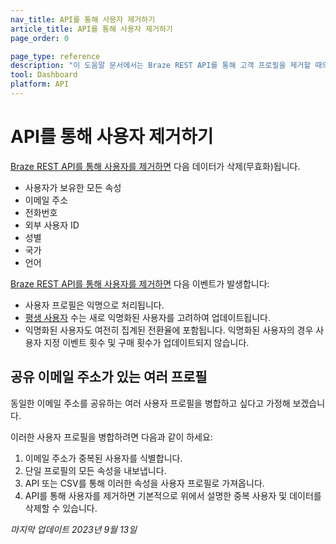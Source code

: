 ```yaml
---
nav_title: API를 통해 사용자 제거하기
article_title: API를 통해 사용자 제거하기
page_order: 0

page_type: reference
description: "이 도움말 문서에서는 Braze REST API를 통해 고객 프로필을 제거할 때의 의미를 설명합니다."
tool: Dashboard
platform: API
---
```


# API를 통해 사용자 제거하기

[Braze REST API를 통해 사용자를 제거하면][1] 다음 데이터가 삭제(무효화)됩니다.
- 사용자가 보유한 모든 속성
- 이메일 주소
- 전화번호
- 외부 사용자 ID 
- 성별
- 국가
- 언어

[Braze REST API를 통해 사용자를 제거하면][1] 다음 이벤트가 발생합니다:
- 사용자 프로필은 익명으로 처리됩니다.
- [평생 사용자][2] 수는 새로 익명화된 사용자를 고려하여 업데이트됩니다.	
- 익명화된 사용자도 여전히 집계된 전환율에 포함됩니다. 익명화된 사용자의 경우 사용자 지정 이벤트 횟수 및 구매 횟수가 업데이트되지 않습니다.

## 공유 이메일 주소가 있는 여러 프로필

동일한 이메일 주소를 공유하는 여러 사용자 프로필을 병합하고 싶다고 가정해 보겠습니다. 

이러한 사용자 프로필을 병합하려면 다음과 같이 하세요:

 1. 이메일 주소가 중복된 사용자를 식별합니다. 
 2. 단일 프로필의 모든 속성을 내보냅니다. 
 3. API 또는 CSV를 통해 이러한 속성을 사용자 프로필로 가져옵니다. 
 4. API를 통해 사용자를 제거하면 기본적으로 위에서 설명한 중복 사용자 및 데이터를 삭제할 수 있습니다.

_마지막 업데이트 2023년 9월 13일_

[1]: {{site.baseurl}}/api/endpoints/user_data/#user-delete-endpoint/
[2]: {{site.baseurl}}/user_guide/data_and_analytics/analytics/understanding_your_app_usage_data/#lifetime-users
